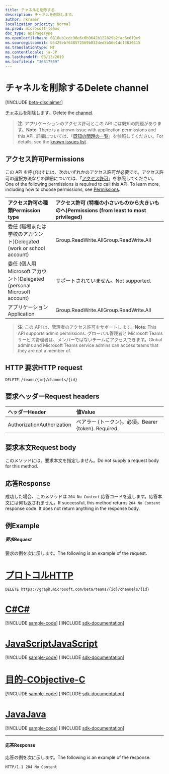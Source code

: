 ```yaml
---
title: チャネルを削除する
description: チャネルを削除します。
author: nkramer
localization_priority: Normal
ms.prod: microsoft-teams
doc_type: apiPageType
ms.openlocfilehash: 0818eb1cdc96e6c6b9642b122829b2fac6e6f9e9
ms.sourcegitcommit: b5425ebf648572569b032ded5b56e1dcf3830515
ms.translationtype: MT
ms.contentlocale: ja-JP
ms.lasthandoff: 08/13/2019
ms.locfileid: "36317559"
---
```

# <a name="delete-channel"></a><span data-ttu-id="44316-103">チャネルを削除する</span><span class="sxs-lookup"><span data-stu-id="44316-103">Delete channel</span></span>

[!INCLUDE [beta-disclaimer](../../includes/beta-disclaimer.md)]

<span data-ttu-id="44316-104">[チャネル](../resources/channel.md)を削除します。</span><span class="sxs-lookup"><span data-stu-id="44316-104">Delete the [channel](../resources/channel.md).</span></span>

> <span data-ttu-id="44316-105">**注**: アプリケーションのアクセス許可とこの API には既知の問題があります。</span><span class="sxs-lookup"><span data-stu-id="44316-105">**Note**: There is a known issue with application permissions and this API.</span></span> <span data-ttu-id="44316-106">詳細については、「[既知の問題の一覧](/graph/known-issues#application-permissions)」を参照してください。</span><span class="sxs-lookup"><span data-stu-id="44316-106">For details, see the [known issues list](/graph/known-issues#application-permissions).</span></span>

## <a name="permissions"></a><span data-ttu-id="44316-107">アクセス許可</span><span class="sxs-lookup"><span data-stu-id="44316-107">Permissions</span></span>
<span data-ttu-id="44316-p102">この API を呼び出すには、次のいずれかのアクセス許可が必要です。アクセス許可の選択方法などの詳細については、「[アクセス許可](/graph/permissions-reference)」を参照してください。</span><span class="sxs-lookup"><span data-stu-id="44316-p102">One of the following permissions is required to call this API. To learn more, including how to choose permissions, see [Permissions](/graph/permissions-reference).</span></span>

|<span data-ttu-id="44316-110">アクセス許可の種類</span><span class="sxs-lookup"><span data-stu-id="44316-110">Permission type</span></span>      | <span data-ttu-id="44316-111">アクセス許可 (特権の小さいものから大きいものへ)</span><span class="sxs-lookup"><span data-stu-id="44316-111">Permissions (from least to most privileged)</span></span>              |
|:--------------------|:---------------------------------------------------------|
|<span data-ttu-id="44316-112">委任 (職場または学校のアカウント)</span><span class="sxs-lookup"><span data-stu-id="44316-112">Delegated (work or school account)</span></span> | <span data-ttu-id="44316-113">Group.ReadWrite.All</span><span class="sxs-lookup"><span data-stu-id="44316-113">Group.ReadWrite.All</span></span>    |
|<span data-ttu-id="44316-114">委任 (個人用 Microsoft アカウント)</span><span class="sxs-lookup"><span data-stu-id="44316-114">Delegated (personal Microsoft account)</span></span> | <span data-ttu-id="44316-115">サポートされていません。</span><span class="sxs-lookup"><span data-stu-id="44316-115">Not supported.</span></span>    |
|<span data-ttu-id="44316-116">アプリケーション</span><span class="sxs-lookup"><span data-stu-id="44316-116">Application</span></span> | <span data-ttu-id="44316-117">Group.ReadWrite.All</span><span class="sxs-lookup"><span data-stu-id="44316-117">Group.ReadWrite.All</span></span>    |

> <span data-ttu-id="44316-118">**注**: この API は、管理者のアクセス許可をサポートします。</span><span class="sxs-lookup"><span data-stu-id="44316-118">**Note**: This API supports admin permissions.</span></span> <span data-ttu-id="44316-119">グローバル管理者と Microsoft Teams サービス管理者は、メンバーではないチームにアクセスできます。</span><span class="sxs-lookup"><span data-stu-id="44316-119">Global admins and Microsoft Teams service admins can access teams that they are not a member of.</span></span>

## <a name="http-request"></a><span data-ttu-id="44316-120">HTTP 要求</span><span class="sxs-lookup"><span data-stu-id="44316-120">HTTP request</span></span>
<!-- { "blockType": "ignored" } -->
```http
DELETE /teams/{id}/channels/{id}
```
## <a name="request-headers"></a><span data-ttu-id="44316-121">要求ヘッダー</span><span class="sxs-lookup"><span data-stu-id="44316-121">Request headers</span></span>
| <span data-ttu-id="44316-122">ヘッダー</span><span class="sxs-lookup"><span data-stu-id="44316-122">Header</span></span>       | <span data-ttu-id="44316-123">値</span><span class="sxs-lookup"><span data-stu-id="44316-123">Value</span></span> |
|:---------------|:--------|
| <span data-ttu-id="44316-124">Authorization</span><span class="sxs-lookup"><span data-stu-id="44316-124">Authorization</span></span>  | <span data-ttu-id="44316-p104">ベアラー {トークン}。必須。</span><span class="sxs-lookup"><span data-stu-id="44316-p104">Bearer {token}. Required.</span></span>  |

## <a name="request-body"></a><span data-ttu-id="44316-127">要求本文</span><span class="sxs-lookup"><span data-stu-id="44316-127">Request body</span></span>
<span data-ttu-id="44316-128">このメソッドには、要求本文を指定しません。</span><span class="sxs-lookup"><span data-stu-id="44316-128">Do not supply a request body for this method.</span></span>

## <a name="response"></a><span data-ttu-id="44316-129">応答</span><span class="sxs-lookup"><span data-stu-id="44316-129">Response</span></span>

<span data-ttu-id="44316-p105">成功した場合、このメソッドは `204 No Content` 応答コードを返します。応答本文には何も返されません。</span><span class="sxs-lookup"><span data-stu-id="44316-p105">If successful, this method returns `204 No Content` response code. It does not return anything in the response body.</span></span>
## <a name="example"></a><span data-ttu-id="44316-132">例</span><span class="sxs-lookup"><span data-stu-id="44316-132">Example</span></span>
##### <a name="request"></a><span data-ttu-id="44316-133">要求</span><span class="sxs-lookup"><span data-stu-id="44316-133">Request</span></span>
<span data-ttu-id="44316-134">要求の例を次に示します。</span><span class="sxs-lookup"><span data-stu-id="44316-134">The following is an example of the request.</span></span>

# <a name="httptabhttp"></a>[<span data-ttu-id="44316-135">プロトコル</span><span class="sxs-lookup"><span data-stu-id="44316-135">HTTP</span></span>](#tab/http)
<!-- {
  "blockType": "request",
  "name": "delete_channel"
}-->

```http
DELETE https://graph.microsoft.com/beta/teams/{id}/channels/{id}
```
# <a name="ctabcsharp"></a>[<span data-ttu-id="44316-136">C#</span><span class="sxs-lookup"><span data-stu-id="44316-136">C#</span></span>](#tab/csharp)
[!INCLUDE [sample-code](../includes/snippets/csharp/delete-channel-csharp-snippets.md)]
[!INCLUDE [sdk-documentation](../includes/snippets/snippets-sdk-documentation-link.md)]

# <a name="javascripttabjavascript"></a>[<span data-ttu-id="44316-137">JavaScript</span><span class="sxs-lookup"><span data-stu-id="44316-137">JavaScript</span></span>](#tab/javascript)
[!INCLUDE [sample-code](../includes/snippets/javascript/delete-channel-javascript-snippets.md)]
[!INCLUDE [sdk-documentation](../includes/snippets/snippets-sdk-documentation-link.md)]

# <a name="objective-ctabobjc"></a>[<span data-ttu-id="44316-138">目的-C</span><span class="sxs-lookup"><span data-stu-id="44316-138">Objective-C</span></span>](#tab/objc)
[!INCLUDE [sample-code](../includes/snippets/objc/delete-channel-objc-snippets.md)]
[!INCLUDE [sdk-documentation](../includes/snippets/snippets-sdk-documentation-link.md)]

# <a name="javatabjava"></a>[<span data-ttu-id="44316-139">Java</span><span class="sxs-lookup"><span data-stu-id="44316-139">Java</span></span>](#tab/java)
[!INCLUDE [sample-code](../includes/snippets/java/delete-channel-java-snippets.md)]
[!INCLUDE [sdk-documentation](../includes/snippets/snippets-sdk-documentation-link.md)]

---


#### <a name="response"></a><span data-ttu-id="44316-140">応答</span><span class="sxs-lookup"><span data-stu-id="44316-140">Response</span></span>

<span data-ttu-id="44316-141">応答の例を次に示します。</span><span class="sxs-lookup"><span data-stu-id="44316-141">The following is an example of the response.</span></span> 
<!-- {
  "blockType": "response",
  "truncated": true
} -->

```http
HTTP/1.1 204 No Content
```

<!-- uuid: 8fcb5dbc-d5aa-4681-8e31-b001d5168d79
2015-10-25 14:57:30 UTC -->
<!--
{
  "type": "#page.annotation",
  "description": "Delete channel",
  "keywords": "",
  "section": "documentation",
  "tocPath": "",
  "suppressions": [
  ]
}
-->
